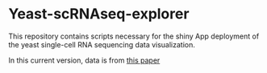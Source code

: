 # Yeast-scRNAseq-explorer
This repository contains scripts necessary for the shiny App deployment of the yeast single-cell RNA sequencing data visualization.

In this current version, data is from [this paper](https://www.nature.com/articles/s41564-018-0346-9)

